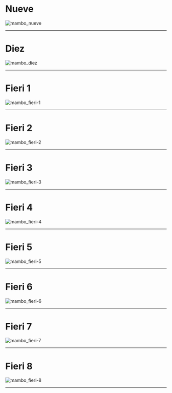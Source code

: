 # Nueve

![mambo_nueve](https://res.cloudinary.com/poetrique/image/upload/v1543143549/poetrique-github/poetry/mambo_v9.jpg)

- - -

# Diez

![mambo_diez](https://res.cloudinary.com/poetrique/image/upload/v1543143549/poetrique-github/poetry/mambo_v10.jpg)

- - -

# Fieri 1

![mambo_fieri-1](https://res.cloudinary.com/poetrique/image/upload/v1546438374/poetrique-github/poetry/mambo_fire_1.jpg)

- - -

# Fieri 2

![mambo_fieri-2](https://res.cloudinary.com/poetrique/image/upload/v1546438377/poetrique-github/poetry/mambo_fire_2.jpg)

- - -

# Fieri 3

![mambo_fieri-3](https://res.cloudinary.com/poetrique/image/upload/v1546438377/poetrique-github/poetry/mambo_fire_3.jpg)

- - -

# Fieri 4

![mambo_fieri-4](https://res.cloudinary.com/poetrique/image/upload/v1546438380/poetrique-github/poetry/mambo_fire_4.jpg)

- - -

# Fieri 5

![mambo_fieri-5](https://res.cloudinary.com/poetrique/image/upload/v1546438378/poetrique-github/poetry/mambo_fire_5.jpg)

- - -

# Fieri 6

![mambo_fieri-6](https://res.cloudinary.com/poetrique/image/upload/v1546438379/poetrique-github/poetry/mambo_fire_6.jpg)

- - -

# Fieri 7

![mambo_fieri-7](https://res.cloudinary.com/poetrique/image/upload/v1546438381/poetrique-github/poetry/mambo_fire_7.jpg)

- - -

# Fieri 8

![mambo_fieri-8](https://res.cloudinary.com/poetrique/image/upload/v1546438390/poetrique-github/poetry/mambo_fire_8.jpg)

- - -